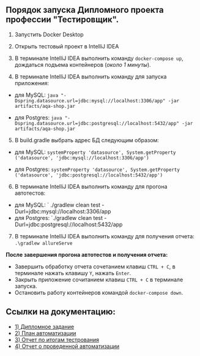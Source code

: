 ## Порядок запуска Дипломного проекта профессии "Тестировщик". 

1. Запустить Docker Desktop

2. Открыть тестовый проект в IntelliJ IDEA

3. В терминале IntelliJ IDEA выполнить команду `docker-compose up`, дождаться подъема контейнеров (*около 1 минуты*).

4. В терминале IntelliJ IDEA выполнить команду для запуска приложения:
- для MySQL:
 `java "-Dspring.datasource.url=jdbc:mysql://localhost:3306/app" -jar artifacts/aqa-shop.jar`
 
- для Postgres:
`java "-Dspring.datasource.url=jdbc:postgresql://localhost:5432/app" -jar artifacts/aqa-shop.jar`


5. В build.gradle выбрать адрес БД следующим образом: 
 

- для MySQL:
 `systemProperty 'datasource', System.getProperty ('datasource', 'jdbc:mysql://localhost:3306/app')`


- для Postgres:
 `systemProperty 'datasource', System.getProperty ('datasource', 'jdbc:postgresql://localhost:5432/app')`


6. В терминале IntelliJ IDEA выполнить команду для прогона автотестов: 

- для MySQL:
` ./gradlew clean test -Durl=jdbc:mysql://localhost:3306/app 
- для Postgres:
`./gradlew clean test -Durl=jdbc:postgresql://localhost:5432/app 

7. В терминале IntelliJ IDEA выполнить команду для получения отчета:
`.\gradlew allureServe `

**После завершения прогона автотестов и получения отчета:**
- Завершить обработку отчета сочетанием клавиш `CTRL + C`, в терминале нажать клавишу `Y`, нажать `Enter`.
- Закрыть приложение сочитанием клавиш `CTRL + C` в терминале запуска.
- Остановить работу контейнеров командой `docker-compose down`.

## Ссылки на документацию:
- [1) Дипломное задание](https://github.com/netology-code/qa-diploma/blob/master/README.md)
- [2) План автоматизации](https://github.com/artem4ik002/Diplom_qa/blob/main/docs/Plan.md)
- [3) Отчет по итогам тестрования](https://github.com/artem4ik002/Diplom_qa/blob/main/docs/Report.md)
- [4) Отчет о проведенной автоматизации](https://github.com/artem4ik002/Diplom_qa/blob/main/docs/Summary.md)


